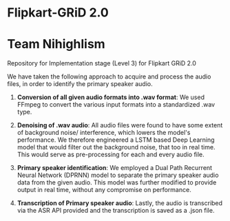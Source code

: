 # Flipkart-GRiD 2.0

# Team Nihighlism

Repository for Implementation stage (Level 3) for Flipkart GRiD 2.0

We have taken the following approach to acquire and process the audio files, in order to identify the primary speaker audio.

1. **Conversion of all given audio formats into .wav format**:
   We used FFmpeg to convert the various input formats into a standardized .wav type.

2. **Denoising of .wav audio**:
   All audio files were found to have some extent of background noise/ interference, which lowers the model's performance. We therefore engineered a LSTM based Deep Learning model that would filter out the background noise, that too in real time. This would serve as pre-processing for each and every audio file.
3. **Primary speaker identification**:
   We employed a Dual Path Recurrent Neural Network (DPRNN) model to separate the primary speaker audio data from the given audio. This model was further modified to provide output in real time, without any compromise on performance.
4. **Transcription of Primary speaker audio**:
   Lastly, the audio is transcribed via the ASR API provided and the transcription is saved as a .json file.
